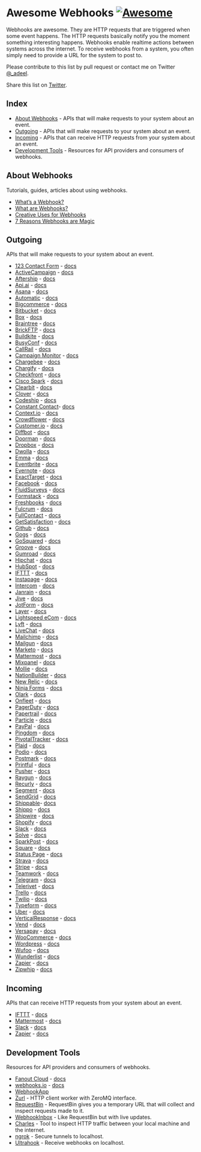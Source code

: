 # Awesome Webhooks [![Awesome](https://cdn.rawgit.com/sindresorhus/awesome/d7305f38d29fed78fa85652e3a63e154dd8e8829/media/badge.svg)](https://github.com/sindresorhus/awesome)

Webhooks are awesome. They are HTTP requests that are triggered when some event happens. The HTTP requests basically notify you the moment something interesting happens. Webhooks enable realtime actions between systems across the internet. To receive webhooks from a system, you often simply need to provide a URL for the system to post to.

Please contribute to this list by pull request or contact me on Twitter [@_adeel](https://twitter.com/_adeel).

Share this list on [Twitter](https://twitter.com/intent/tweet?text=Check%20out%20this%20list%20of%20awesome%20webhooks%20APIs%20https://github.com/realadeel/awesome-webhooks).

## Index

- [About Webhooks](#about-webhooks) - APIs that will make requests to your system about an event.
- [Outgoing](#outgoing) - APIs that will make requests to your system about an event.
- [Incoming](#incoming) - APIs that can receive HTTP requests from your system about an event.
- [Development Tools](#development-tools) - Resources for API providers and consumers of webhooks.

## About Webhooks
Tutorials, guides, articles about using webhooks.
- [What’s a Webhook?](https://sendgrid.com/blog/whats-webhook/)
- [What are Webhooks?](http://webhooks.us/)
- [Creative Uses for Webhooks](http://code.tutsplus.com/tutorials/creative-uses-for-webhooks--cms-22818)
- [7 Reasons Webhooks are Magic](https://www.iron.io/7-reasons-webhooks-are-magic/)

## Outgoing
APIs that will make requests to your system about an event.
- [123 Contact Form](http://www.123contactform.com/) - [docs](http://www.123contactform.com/docs/123contactform-api-post-webhook/)
- [ActiveCampaign](http://activecampaign.com) - [docs](http://www.activecampaign.com/api/webhooks.php)
- [Aftership](https://www.aftership.com/) - [docs](https://www.aftership.com/docs/api/4/webhook)
- [Api.ai](https://api.ai/) - [docs](https://docs.api.ai/docs/webhook)
- [Asana](https://asana.com) - [docs](https://asana.com/developers/api-reference/webhooks)
- [Automatic](https://automatic.com) - [docs](https://developer.automatic.com/api-reference/#receiving-webhooks)
- [Bigcommerce](https://bigcommerce.com) - [docs](https://developer.bigcommerce.com/api/webhooks-getting-started)
- [Bitbucket](https://bitbucket.org) - [docs](https://confluence.atlassian.com/bitbucket/manage-webhooks-735643732.html)
- [Box](https://box.com) - [docs](https://developers.box.com/webhooks/)
- [Braintree](https://www.braintreepayments.com/) - [docs](https://developers.braintreepayments.com/guides/webhooks/overview)
- [BrickFTP](https://brickftp.com/) - [docs](https://brickftp.com/docs/webhook-api/)
- [Buildkite](https://buildkite.com) - [docs](https://buildkite.com/docs/webhooks)
- [BusyConf](http://busyconf.com) - [docs](http://busyconf.com/docs/api/webhooks/)
- [CallRail](https://callrail.com) - [docs](https://support.callrail.com/hc/en-us/articles/201211133-Webhooks)
- [Campaign Monitor](https://www.campaignmonitor.com) - [docs](https://www.campaignmonitor.com/api/webhooks/)
- [Chargebee](https://www.chargebee.com/) - [docs](https://www.chargebee.com/docs/webhook_settings.html)
- [Chargify](https://chargify.com/) - [docs](https://docs.chargify.com/api-webhooks)
- [Checkfront](http://checkfront.com/) - [docs](http://api.checkfront.com/ref/notifications.html)
- [Cisco Spark](https://www.ciscospark.com/) - [docs](https://developer.ciscospark.com/resource-webhooks.html)
- [Clearbit](https://clearbit.com/) - [docs](https://clearbit.com/docs#webhooks)
- [Clover](https://clover.com) - [docs](https://docs.clover.com/build/web-apps/webhooks/)
- [Codeship](http://codeship.com) - [docs](https://codeship.com/documentation/integrations/webhooks/)
- [Constant Contact](https://constantcontact.com/)- [docs](https://developer.constantcontact.com/docs/partnerwebhooks/webhooks_index.html)
- [Context.io](https://context.io/) - [docs](https://context.io/docs/2.0/accounts/webhooks)
- [Crowdflower](https://crowdflower.com) - [docs](https://success.crowdflower.com/hc/en-us/articles/201856249-CrowdFlower-Webhook-Basics)
- [Customer.io](http://customer.io) - [docs](https://customer.io/docs/webhooks.html)
- [Diffbot](https://diffbot.com) - [docs](https://www.diffbot.com/dev/docs/crawl/)
- [Doorman](https://doorman.co) - [docs](https://developer.doorman.co/docs/webhooks)
- [Dropbox](https://dropbox.com/) - [docs](https://www.dropbox.com/developers/reference/webhooks)
- [Dwolla](https://dwolla.com/) - [docs](https://docsv2.dwolla.com/#webhooks)
- [Emma](http://myemma.com/) - [docs](http://api.myemma.com/webhooks.html)
- [Eventbrite](https://eventbrite.com) - [docs](https://www.eventbrite.com/developer/v3/reference/webhooks/)
- [Evernote](https://evernote.com) - [docs](https://dev.evernote.com/doc/articles/polling_notification.php)
- [ExactTarget](http://exacttarget.com/) - [docs](https://code.exacttarget.com/apis-sdks/rest-api/webhooks-subscription-api.html)
- [Facebook](https://facebook.com) - [docs](https://developers.facebook.com/docs/graph-api/webhooks)
- [FluidSurveys](https://fluidsurveys.com) - [docs](http://docs.fluidsurveys.com/fluidsurveys/api/webhooks.html)
- [Formstack](https://formstack.com) - [docs](https://developers.formstack.com/v2.0/docs/webhook-setup)
- [Freshbooks](https://freshbooks.com) - [docs](https://www.freshbooks.com/developers/webhooks)
- [Fulcrum](http://fulcrumapp.com) - [docs](http://developer.fulcrumapp.com/general/webhooks/)
- [FullContact](https://fullcontact.com) - [docs](https://www.fullcontact.com/developer/docs/webhooks/)
- [GetSatisfaction](https://getsatisfaction.com) - [docs](https://education.getsatisfaction.com/reference-guide/api/push-api-webhooks/)
- [Github](https://github.com/) - [docs](https://developer.github.com/webhooks/)
- [Gogs](https://gogs.io) - [docs](https://gogs.io/docs/features/webhook)
- [GoSquared](https://gosquared.com) - [docs](https://www.gosquared.com/customer/portal/articles/1996494-webhooks)
- [Groove](https://groovehq.com) - [docs](https://www.groovehq.com/docs/webhooks)
- [Gumroad](https://gumroad.com) - [docs](https://gumroad.com/webhooks)
- [Hipchat](https://hipchat.com/) - [docs](https://www.hipchat.com/docs/apiv2/webhooks)
- [HubSpot](http://hubspot.com/) - [docs](http://knowledge.hubspot.com/articles/kcs_article/workflows/how-do-i-use-webhooks-with-hubspot-workflows)
- [IFTTT](http://ifttt.com/) - [docs](https://ifttt.com/maker)
- [Instapage](https://instapage.com) - [docs](https://help.instapage.com/hc/en-us/articles/206039867-How-do-I-use-Webhooks-)
- [Intercom](https://intercom.io) - [docs](https://docs.intercom.io/integrations/webhooks)
- [Janrain](http://janrain.com/) - [docs](http://developers.janrain.com/overview/registration/webhooks/)
- [Jive](https://jivesoftware.com/) - [docs](https://developers.jivesoftware.com/api/v3/cloud/rest/WebhooksService.html)
- [JotForm](https://jotform.com) - [docs](https://www.jotform.com/help/245-How-to-Setup-Webhook-with-JotForm)
- [Layer](https://layer.com/) - [docs](https://developer.layer.com/docs/webhooks)
- [Lightspeed eCom](http://lightspeed.com/) - [docs](http://developers.seoshop.com/api/resources/webhook)
- [Lyft](http://lyft.com/) - [docs](https://developer.lyft.com/docs/webhooks)
- [LiveChat](http://livechatinc.com/) - [docs](https://developers.livechatinc.com/build-an-integration)
- [Mailchimp](http://mailchimp.com/) - [docs](http://developer.mailchimp.com/documentation/mailchimp/reference/overview/)
- [Mailgun](https://mailgun.com) - [docs](https://documentation.mailgun.com/api-webhooks.html)
- [Marketo](https://marketo.com) - [docs](http://developers.marketo.com/documentation/webhooks/)
- [Mattermost](http://mattermost.com/) - [docs](http://docs.mattermost.com/developer/api.html)
- [Mixpanel](https://mixpanel.com) - [docs](https://mixpanel.com/help/reference/webhooks)
- [Mollie](https://www.mollie.com/) - [docs](https://www.mollie.com/en/docs/webhook)
- [NationBuilder](https://nationbuilder.com) - [docs](http://nationbuilder.com/webhooks_api)
- [New Relic](http://newrelic.com) - [docs](https://docs.newrelic.com/docs/alerts/alert-policies/examples/webhook-examples)
- [Ninja Forms](http://ninjaforms.com) - [docs](https://ninjaforms.com/extensions/webhooks/)
- [Olark](https://www.olark.com/) - [docs](https://www.olark.com/help/webhooks)
- [Onfleet](https://onfleet.com) - [docs](http://docs.onfleet.com/docs/webhooks)
- [PagerDuty](https://pagerduty.com) - [docs](https://developer.pagerduty.com/documentation/rest/webhooks)
- [Papertrail](https://papertrailapp.com/) - [docs](http://help.papertrailapp.com/kb/how-it-works/web-hooks/)
- [Particle](https://www.particle.io/) - [docs](https://docs.particle.io/guide/tools-and-features/webhooks/)
- [PayPal](https://www.paypal.com/home) - [docs](https://developer.paypal.com/docs/integration/direct/rest-webhooks-overview/)
- [Pingdom](http://pingdom.com/) - [docs](https://www.pingdom.com/resources/webhooks)
- [PivotalTracker](https://www.pivotaltracker.com/) - [docs](https://www.pivotaltracker.com/help/api/rest/v5#Project_Webhooks)
- [Plaid](https://plaid.com/) - [docs](https://plaid.com/docs/api/#webhook)
- [Podio](https://podio.com/) - [docs](https://developers.podio.com/examples/webhooks)
- [Postmark](https://postmarkapp.com) - [docs](http://developer.postmarkapp.com/developer-webhooks-overview.html)
- [Printful](https://www.theprintful.com/) - [docs](https://www.theprintful.com/docs/webhooks)
- [Pusher](https://pusher.com) - [docs](https://pusher.com/docs/webhooks)
- [Raygun](https://raygun.com) - [docs](https://raygun.com/docs/integrations/webhooks)
- [Recurly](https://recurly.com) - [docs](https://dev.recurly.com/page/webhooks)
- [Segment](https://segment.com) - [docs](https://segment.com/docs/integrations/webhooks/)
- [SendGrid](https://sendgrid.com/) - [docs](https://sendgrid.com/docs/API_Reference/Webhooks/index.html)
- [Shippable](https://shippable.com/)- [docs](http://docs.shippable.com/ci_configure/#event-triggers)
- [Shippo](https://goshippo.com/) - [docs](https://goshippo.com/shipping-api/tracking)
- [Shipwire](https://shipwire.com/) - [docs](https://www.shipwire.com/w/developers/webhook/)
- [Shopify](https://www.shopify.com/) - [docs](https://help.shopify.com/api/reference/webhook)
- [Slack](https://slackhq.com/) - [docs](https://api.slack.com/outgoing-webhooks)
- [Solve](https://solve360.com/) - [docs](https://solve360.com/api/webhook-management/)
- [SparkPost](https://sparkpost.com) - [docs](https://support.sparkpost.com/customer/portal/articles/1929974-defining-webhooks)
- [Square](https://squareup.com/) - [docs](https://docs.connect.squareup.com/#webhooks-overview)
- [Status Page](https://statuspage.io) - [docs](https://help.statuspage.io/knowledge_base/topics/webhook-notifications)
- [Strava](http://strava.com/) - [docs](http://strava.github.io/api/partner/v3/events/)
- [Stripe](https://stripe.com/) - [docs](https://stripe.com/docs/webhooks)
- [Teamwork](https://www.teamwork.com/) - [docs](http://developer.teamwork.com/webhooksapi)
- [Telegram](https://telegram.org/) - [docs](https://core.telegram.org/bots/api#getting-updates)
- [Telerivet](https://telerivet.com/) - [docs](https://telerivet.com/api/webhook)
- [Trello](https://trello.com/) - [docs](https://developers.trello.com/apis/webhooks)
- [Twilio](https://www.twilio.com/) - [docs](https://www.twilio.com/docs/api/ip-messaging/webhooks)
- [Typeform](http://typeform.io/) - [docs](http://docs.typeform.io/docs/results-introduction)
- [Uber](http://uber.com) - [docs](https://developer.uber.com/docs/webhooks)
- [VerticalResponse](http://verticalresponse.com/) - [docs](http://developers.verticalresponse.com/docs/read/api_reference/Webhooks)
- [Vend](https://vendhq.com) - [docs](https://developers.vendhq.com/documentation/webhooks.html)
- [Versapay](http://versapay.com/) - [docs](http://developers.versapay.com/webhook-api.html)
- [WooCommerce](https://www.woothemes.com/woocommerce/) - [docs](https://docs.woothemes.com/document/webhooks/)
- [Wordpress](https://www.wordpress.com) - [docs](https://en.support.wordpress.com/webhooks/)
- [Wufoo](http://wufoo.com/) - [docs](http://help.wufoo.com/articles/en_US/SurveyMonkeyArticleType/The-WebHook-APIs)
- [Wunderlist](https://wunderlist.com/) - [docs](https://developer.wunderlist.com/documentation/endpoints/webhooks)
- [Zapier](https://zapier.com/) - [docs](https://zapier.com/developer/documentation/v2/rest-hooks/)
- [Zipwhip](https://www.zipwhip.com/) - [docs](https://www.zipwhip.com/api/webhooks/webhook)

## Incoming
APIs that can receive HTTP requests from your system about an event.
- [IFTTT](http://ifttt.com/) - [docs](https://ifttt.com/maker)
- [Mattermost](http://mattermost.com/) - [docs](http://docs.mattermost.com/developer/api.html)
- [Slack](https://slackhq.com/) - [docs](https://api.slack.com/incoming-webhooks)
- [Zapier](https://zapier.com/) - [docs](https://zapier.com/developer/documentation/v2/rest-hooks/)

## Development Tools
Resources for API providers and consumers of webhooks.
- [Fanout Cloud](http://fanout.io/cloud/) - [docs](https://fanout.io/docs/devguide.html#webhooks)
- [webhooks.io](http://www.webhooks.io) - [docs](http://www.webhooks.io/docs)
- [WebhookApp](https://webhookapp.com/)
- [Zurl](http://github.com/fanout/zurl) - HTTP client worker with ZeroMQ interface.
- [RequestBin](http://requestb.in/) - RequestBin gives you a temporary URL that will collect and inspect requests made to it.
- [WebhookInbox](http://webhookinbox.com/) - Like RequestBin but with live updates.
- [Charles](http://www.charlesproxy.com/) - Tool to inspect HTTP traffic between your local machine and the internet.
- [ngrok](https://ngrok.com/) - Secure tunnels to localhost.
- [Ultrahook](http://www.ultrahook.com/) - Receive webhooks on localhost.
